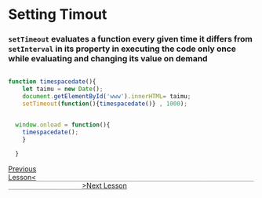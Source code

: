 # Setting Timout

### `setTimeout` evaluates a function every given time it differs from `setInterval` in its property in executing the code only once while evaluating and changing its value on demand

```javascript 

function timespacedate(){
    let taimu = new Date();
    document.getElementById('www').innerHTML= taimu;
    setTimeout(function(){timespacedate()} , 1000);


  window.onload = function(){
    timespacedate();
    }
  
  }


```

[Previous Lesson<](./js-tutorials/14-intervals.md)`___________________________________________________________________________________`[>Next Lesson]()